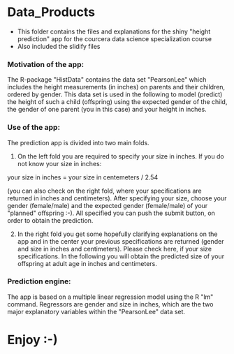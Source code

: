 Data_Products
=============
* This folder contains the files and explanations for the shiny "height prediction" app 
for the courcera data science specialization course
* Also included the slidify files

### Motivation of the app:

The R-package "HistData" contains the data set "PearsonLee" which includes the height measurements (in inches) on parents and their children, ordered by gender.
This data set is used in the following to model (predict) the height of such a child (offspring) using the expected gender of the child, the gender of one parent (you in this case) and your height in inches.

### Use of the app:

The prediction app is divided into two main folds. 

1) On the left fold you are required to specify your size in inches. If you do not know your size in inches: 

your size in inches = your size in centemeters / 2.54 

(you can also check on the right fold, where your specifications are returned in inches and centimeters). After specifying your size, choose your gender (female/male) and the expected gender (female/male) of your "planned" offspring :-). All specified you can push the submit button, on order to obtain the prediction.

2) In the right fold you get some hopefully clarifying explanations on the app and in the center your previous specifications are returned (gender and size in inches and centimeters). Please check here, if your size specifications. In the following you will obtain the predicted size of your offspring at adult age in inches and centimeters.

### Prediction engine:

The app is based on a multiple linear regression model using the R "lm" command. Regressors are gender and size in inches, which are the two major explanatory variables within the "PearsonLee" data set.

# Enjoy :-)